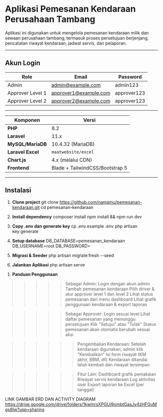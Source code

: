 # Aplikasi Pemesanan Kendaraan Perusahaan Tambang

Aplikasi ini digunakan untuk mengelola pemesanan kendaraan milik dan sewaan perusahaan tambang, termasuk proses persetujuan berjenjang, pencatatan riwayat kendaraan, jadwal servis, dan pelaporan.

---

## Akun Login

| Role           | Email                   | Password     |
|----------------|--------------------------|--------------|
| Admin          | admin@example.com        | admin123     |
| Approver Level 1 | approver1@example.com   | approver123  |
| Approver Level 2 | approver2@example.com   | approver123  |

---


| Komponen      | Versi                   |
|---------------|--------------------------|
| **PHP**       | 8.2                      |
| **Laravel**   | 11.x                     |
| **MySQL/MariaDB** | 10.4.32 (MariaDB)     |
| **Laravel Excel** | `maatwebsite/excel`  |
| **Chart.js**  | 4.x (melalui CDN)        |
| **Frontend**  | Blade + TailwindCSS/Bootstrap 5 |

---

##  Instalasi

1. **Clone project**
   git clone https://github.com/namamu/pemesanan-kendaraan.git
   cd pemesanan-kendaraan

2. **Install dependency**
    composer install
    npm install && npm run dev

3. **Copy .env dan generate key**
    cp .env.example .env
    php artisan key:generate

4. **Setup database**
    DB_DATABASE=pemesanan_kendaraan
    DB_USERNAME=root
    DB_PASSWORD=

5. **Migrasi & Seeder**
    php artisan migrate:fresh --seed

6. **Jalankan Aplikasi**
    php artisan serve

 
 <!-- PANDUAN PENGGUNAAN -->

 1. **Panduan Penggunaan**
>>>>> Sebagai Admin:
        Login dengan akun admin
        Tambah pemesanan kendaraan
        Pilih driver & atur approver level 1 dan level 2
        Lihat status pemesanan dari menu dashboard
        Lihat grafik penggunaan kendaraan & export laporan

>>>>> Sebagai Approver:
        Login sesuai level
        Lihat daftar pemesanan yang menunggu persetujuan
        Klik "Setujui" atau "Tolak"
        Status pemesanan akan otomatis berubah sesuai aksi

>>>>>> Pengembalian Kendaraan:
        Setelah kendaraan digunakan, admin klik "Kembalikan"
        Isi form riwayat (KM akhir, BBM, dll)
        Kendaraan ditandai telah kembali dan riwayat tersimpan

>>>>>> Fitur Lain:
        Dashboard grafik pemakaian
        Riwayat servis kendaraan
        Log aktivitas user
        Export laporan ke Excel (per tanggal)


LINK GAMBAR ERD DAN ACTIVITY DIAGRAM
https://drive.google.com/drive/folders/1kwmrsXPGUi9ombtGasJy4zHFGuMgs8Iw?usp=sharing